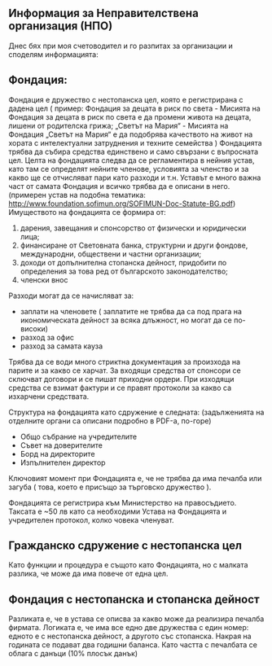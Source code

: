 ## Информация за Неправителствена организация (НПО)
Днес бях при моя счетоводител и го разпитах за организации и споделям информацията:

## Фондация:
Фондация е дружество с нестопанска цел, която е регистрирана с дадена цел ( пример: Фондация за децата в риск по света - Мисията на Фондация за децата в риск по света е да промени живота на децата, лишени от родителска грижа; „Светът на Мария“ - Мисията на Фондация „Светът на Мария“ е да подобрява качеството на живот на хората с интелектуални затруднения и техните семейства )
Фондацията трябва да събира средства единствено и само свързани с въпросната цел. Целта на фондацията следва да се регламентира в нейния устав, като там се определят нейните членове, условията за членство и за какво ще се отчисляват пари като разходи и т.н. Уставът е много важна част от самата Фондация и всичко трябва да е описани в него.
(примерен устав на подобна тематика: http://www.foundation.sofimun.org/SOFIMUN-Doc-Statute-BG.pdf)
Имуществото на фондацията се формира от: 
1. дарения, завещания и спонсорство от физически и юридически лица; 
2. финансиране от Световната банка, структурни и други фондове, международни, 
обществени и частни организации; 
3. доходи от допълнителна стопанска дейност, придобити по определения за това
ред от българското законодателство; 
4. членски внос

Разходи могат да се начисляват за:
- заплати на членовете ( заплатите не трябва да са под прага на икономическата дейност за всяка длъжност, но могат да се по-високи)
- разход за офис
- разход за самата кауза

Трябва да се води много стриктна документация за произхода на парите и за какво се харчат. За входящи средства от спонсори се сключват договори и се пишат приходни ордери. При изходящи средства се взимат фактури и се правят протоколи за какво са изхарчени средствата.   

Структура на фондацията като сдружение е следната:
(задълженията  на отделните органи са описани подробно в PDF-а, по-горе)
- Общо събрание на учредителите
- Съвет на доверителите
- Борд на директорите
- Изпълнителен директор 

Ключовият момент при Фондацията е, че не трябва да има печалба или загуба ( това, което е присъщо за търговско дружество ).

Фондацията се регистрира към Министерство на правосъдието. Таксата е ~50 лв като са необходими Устава на Фондацията и учредителен протокол, колко човека членуват.

## Гражданско сдружение с нестопанска цел
Като функции и процедура е същото като Фондацията, но с малката разлика, че може да има повече от една цел.

## Фондация с нестопанска и стопанска дейност
Разликата е, че в устава се описва за какво може да реализира печалба фирмата. Логиката е, че има все едно две дружества с един номер: едното е с нестопанска дейност, а другото със стопанска.
Накрая на годината се подават два годишни баланса. Като частта с печалбата се облага с данъци (10% плосък данък)

